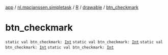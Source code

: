 [app](../../../index.md) / [nl.mpcjanssen.simpletask](../../index.md) / [R](../index.md) / [drawable](index.md) / [btn_checkmark](.)

# btn_checkmark

`static val btn_checkmark: `[`Int`](https://kotlinlang.org/api/latest/jvm/stdlib/kotlin/-int/index.html)
`static val btn_checkmark: `[`Int`](https://kotlinlang.org/api/latest/jvm/stdlib/kotlin/-int/index.html)
`static val btn_checkmark: `[`Int`](https://kotlinlang.org/api/latest/jvm/stdlib/kotlin/-int/index.html)
`static val btn_checkmark: `[`Int`](https://kotlinlang.org/api/latest/jvm/stdlib/kotlin/-int/index.html)